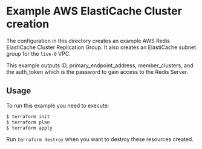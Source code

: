 # Example AWS ElastiCache Cluster creation

The configuration in this directory creates an example AWS Redis ElastiCache Cluster Replication Group. It also creates an ElastiCache subnet group for the `live-0` VPC.  

This example outputs ID, primary_endpoint_address, member_clusters, and the auth_token which is the password to gain access to the Redis Server.

## Usage

To run this example you need to execute:

```bash
$ terraform init
$ terraform plan
$ terraform apply
```

Run `terraform destroy` when you want to destroy these resources created.

